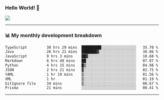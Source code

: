 ### Hello World! 👋

<a>
  <img align="center" src="https://github-readme-stats.vercel.app/api?username=megatunger&count_private=true&include_all_commits=true&bg_color=30,56CCF2,2F80ED&title_color=fff&text_color=fff" />
</a>

------
### 📊 My monthly development breakdown

<!--START_SECTION:waka-->

```txt
TypeScript         30 hrs 29 mins  █████████░░░░░░░░░░░░░░░░   35.70 %
Java               26 hrs 21 mins  ███████▓░░░░░░░░░░░░░░░░░   30.86 %
JavaScript         9 hrs 3 mins    ██▓░░░░░░░░░░░░░░░░░░░░░░   10.60 %
Markdown           6 hrs 48 mins   ██░░░░░░░░░░░░░░░░░░░░░░░   07.97 %
Python             4 hrs 15 mins   █▒░░░░░░░░░░░░░░░░░░░░░░░   04.98 %
JSON               2 hrs 21 mins   ▓░░░░░░░░░░░░░░░░░░░░░░░░   02.75 %
YAML               1 hr 19 mins    ▒░░░░░░░░░░░░░░░░░░░░░░░░   01.56 %
XML                1 hr            ▒░░░░░░░░░░░░░░░░░░░░░░░░   01.19 %
GitIgnore file     34 mins         ▒░░░░░░░░░░░░░░░░░░░░░░░░   00.67 %
Prisma             21 mins         ░░░░░░░░░░░░░░░░░░░░░░░░░   00.41 %
```

<!--END_SECTION:waka-->

------
